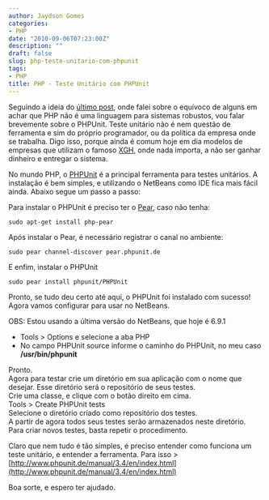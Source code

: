 ```yaml
---
author: Jaydson Gomes
categories:
- PHP
date: "2010-09-06T07:23:00Z"
description: ""
draft: false
slug: php-teste-unitario-com-phpunit
tags:
- PHP
title: PHP - Teste Unitário com PHPUnit
---
```


Seguindo a ideia do [último post](/php-debugando-aplicacoes-com-xdebug-e-netbeans/), onde falei sobre o equívoco de alguns em achar que PHP não é uma linguagem para sistemas robustos, vou falar brevemente sobre o PHPUnit.
Teste unitário não é nem questão de ferramenta e sim do próprio programador, ou da política da empresa onde se trabalha.
Digo isso, porque ainda é comum hoje em dia modelos de empresas que utilizam o famoso [XGH](http://gohorseprocess.wordpress.com/extreme-go-horse-xgh/), onde nada importa, a não ser ganhar dinheiro e entregar o sistema.  

No mundo PHP, o [PHPUnit](http://www.phpunit.de/) é a principal ferramenta para testes unitários.
A instalação é bem simples, e utilizando o NetBeans como IDE fica mais fácil ainda.
Abaixo segue um passo a passo:

Para instalar o PHPUnit é preciso ter o [Pear](http://pear.php.net/), caso não tenha:  
```
sudo apt-get install php-pear
```

Após instalar o Pear, é necessário registrar o canal no ambiente:
```
sudo pear channel-discover pear.phpunit.de
```

E enfim, instalar o PHPUnit
```
sudo pear install phpunit/PHPUnit
```

Pronto, se tudo deu certo até aqui, o PHPUnit foi instalado com sucesso!  
Agora vamos configurar para usar no NetBeans.  

OBS: Estou usando a última versão do NetBeans, que hoje é 6.9.1  
- Tools > Options e selecione a aba PHP
- No campo PHPUnit source informe o caminho do PHPUnit, no meu caso **/usr/bin/phpunit**

Pronto.  
Agora para testar crie um diretório em sua aplicação com o nome que desejar. Esse diretório será o repositório de seus testes.  
Crie uma classe, e clique com o botão direito em cima.  
Tools > Create PHPUnit tests  
Selecione o diretório criado como repositório dos testes.  
A partir de agora todos seus testes serão armazenados neste diretório.  
Para criar novos testes, basta repetir o procedimento.  

Claro que nem tudo é tão simples, é preciso entender como funciona um teste unitário, e entender a ferramenta.
Para isso > [http://www.phpunit.de/manual/3.4/en/index.html](http://www.phpunit.de/manual/3.4/en/index.html)

Boa sorte, e espero ter ajudado.  

